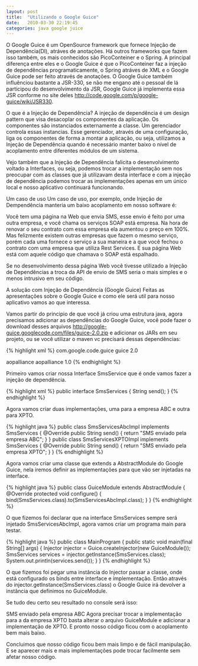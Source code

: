 ```yaml
---
layout: post
title:  "Utilizando o Google Guice"
date:   2010-03-30 22:19:45
categories: java google juice
---
```


O Google Guice é um OpenSource framework que fornece Injeção de Dependência(DI), atráves de anotações. Há outros frameworks que fazem isso também, os mais conhecidos são PicoConteiner e o Spring. A principal diferença entre eles e o Google Guice é que o PicoConteiner faz a injeção de dependências programaticamente, o Spring atráves de XML e o Google Guice pode ser feito através de anotações. O Google Guice também influênciou bastante a JSR-330, se não me engano até o pessoal de lá participou do desenvolvimento da JSR, Google Guice já implementa essa JSR conforme no site deles http://code.google.com/p/google-guice/wiki/JSR330.

O que é a Injeção de Dependência?
A injeção de dependência é um design pattern que visa desacoplar os componentes da aplicação. Os componentes são instanciados externamente a classe. Um gerenciador controla essas instancias. Esse gerenciador, através de uma configuração, liga os componentes de forma a montar a aplicação, ou seja, utilizamos a Injeção de Dependência quando é necessário manter baixo o nível de acoplamento entre diferentes módulos de um sistema.

Vejo também que a Injeção de Dependência falicita o desenvolvimento voltado a Interfaces, ou seja, podemos trocar a implementação sem nos preocupar com as classes que já utilizavam desta interface e com a injeção de dependência podemos trocar as implementações apenas em um único local e nosso aplicativo continuará funcionando.

Um caso de uso
Um caso de uso, por exemplo, onde Injeção de Dempendência manteria um baixo acoplamento em nosso software é:

Você tem uma página na Web que envia SMS, esse envio é feito por uma outra empresa, e você chama os serviços SOAP está empresa. Na hora de renovar o seu contrato com essa empresa ela aumentou o preço em 100%. Mas felizmente existem outras empresas que fazem o mesmo serviço, porém cada uma fornece o serviço a sua maneira e a que você fechou o contrato com uma empresa que utiliza Rest Services. E sua página Web está com aquele código que chamava o SOAP está espalhado.

Se no desenvolvimento dessa página Web você tivesse utilizado a Injeção de Dependências a troca da API de envio de SMS seria o mais simples e o menos intrusivo em seu código.

A solução com Injeção de Dependência (Google Guice)
Feitas as apresentações sobre o Google Guice e como ele será util para nosso aplicativo vamos ao que interessa.

Vamos partir do principio de que você já criou uma estrutura java, agora precisamos adicionar as dependências do Google Guice, você pode fazer o download desses arquivos http://google-guice.googlecode.com/files/guice-2.0.zip e adicionar os JARs em seu projeto, ou se você utilizar o maven vc precisará dessas dependências:

{% highlight xml %}
<dependency>
   <groupId>com.google.code.guice</groupId>
   <artifactId>guice</artifactId>
   <version>2.0</version>
</dependency>

<dependency>
   <groupId>aopalliance</groupId>
   <artifactId>aopalliance</artifactId>
   <version>1.0</version>
</dependency>
{% endhighlight %}

Primeiro vamos criar nossa Interface SmsService que é onde vamos fazer a injeção de dependência.

{% highlight xml %}
public interface SmsServices {
   String send();
}
{% endhighlight %}

Agora vamos criar duas implementações, uma para a empresa ABC e outra para XPTO.

{% highlight java %}
public class SmsServicesAbcImpl implements SmsServices {
    @Override
    public String send() {
        return "SMS enviado pela empresa ABC";
    }
}
public class SmsServicesXPTOImpl implements SmsServices {
    @Override
    public String send() {
        return "SMS enviado pela empresa XPTO";
    }
}
{% endhighlight %}

Agora vamos criar uma classe que extends a AbstractModule do Google Guice, nela iremos definir as implementações para que vão ser injetadas na interface.

{% highlight java %}
public class GuiceModule extends AbstractModule {
    @Override
    protected void configure() {
        bind(SmsServices.class).to(SmsServicesAbcImpl.class);
    }
}
{% endhighlight %}

O que fizemos foi declarar que na interface SmsServices sempre será injetado SmsServicesAbcImpl, agora vamos criar um programa main para testar.

{% highlight java %}
public class MainProgram {
    public static void main(final String[] args) {
        Injector injector = Guice.createInjector(new GuiceModule());
        SmsServices services = injector.getInstance(SmsServices.class);
        System.out.println(services.send());
    }
}
{% endhighlight %}

O que fizemos foi pegar uma instância do Injector passar a classe, onde está configurado os binds entre interface e implementação. Então através do injector.getInstance(SmsServices.class) o Google Guice irá devolver a instância que definimos no GuiceModule.

Se tudo deu certo seu resultado no console será isso:

SMS enviado pela empresa ABC
Agora precisar trocar a implementação para a da empresa XPTO basta alterar o arquivo GuiceModule e adicionar a implementação de XPTO. E pronto nosso código ficou com o acoplamento bem mais baixo.

Concluimos que nosso código ficou bem mais limpo e de fácil manipulação. E se aparecer mais e mais implementações pode trocar facilmente sem afetar nosso código.
